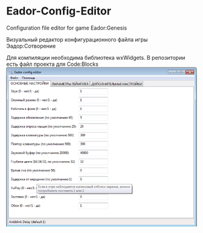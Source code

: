 # Eador-Config-Editor
Configuration file editor for game Eador:Genesis

Визуальный редактор конфигурационного файла игры Эадор:Сотворение

Для компиляции необходима библиотека wxWidgets. В репозитории есть файл проекта для Code:Blocks
![Иллюстрация к проекту](https://github.com/Synoecium/Eador-Config-Editor/blob/master/ConfigEd.png)
